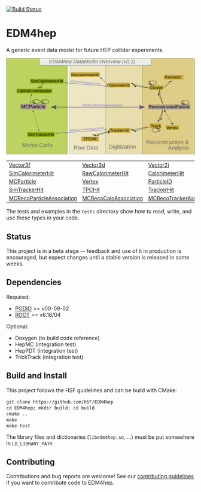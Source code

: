 
[![Build Status](https://travis-ci.com/HSF/EDM4HEP.svg?branch=master)](https://travis-ci.com/HSF/EDM4HEP)

# EDM4hep


A generic event data model for future HEP collider experiments.

![](doc/edm4hep_diagram.svg)


| | | | |
| ------------- | ------------- | ----- | --- | 
| [Vector3f ](https://github.com/HSF/EDM4hep/blob/master/edm4hep.yaml#L9) | [Vector3d ](https://github.com/HSF/EDM4hep/blob/master/edm4hep.yaml#L23) | [Vector2i ](https://github.com/HSF/EDM4hep/blob/master/edm4hep.yaml#L38) | [TrackState ](https://github.com/HSF/EDM4hep/blob/master/edm4hep.yaml#L50) |
| [SimCalorimeterHit](https://github.com/HSF/EDM4hep/blob/master/edm4hep.yaml#L201) | [RawCalorimeterHit](https://github.com/HSF/EDM4hep/blob/master/edm4hep.yaml#L212) |[ CalorimeterHit ](https://github.com/HSF/EDM4hep/blob/master/edm4hep.yaml#L222) | [Cluster](https://github.com/HSF/EDM4hep/blob/master/edm4hep.yaml#L247) | 
| [MCParticle](https://github.com/HSF/EDM4hep/blob/master/edm4hep.yaml#L84)      | [Vertex](https://github.com/HSF/EDM4hep/blob/master/edm4hep.yaml#L318) | [ParticleID ](https://github.com/HSF/EDM4hep/blob/master/edm4hep.yaml#L234) | [ReconstructedParticle](https://github.com/HSF/EDM4hep/blob/master/edm4hep.yaml#L335) | 
| [SimTrackerHit](https://github.com/HSF/EDM4hep/blob/master/edm4hep.yaml#L156) | [TPCHit](https://github.com/HSF/EDM4hep/blob/master/edm4hep.yaml#L288) | [TrackerHit](https://github.com/HSF/EDM4hep/blob/master/edm4hep.yaml#L270) | [Track](https://github.com/HSF/EDM4hep/blob/master/edm4hep.yaml#L300) | [Vertex](https://github.com/HSF/EDM4hep/blob/master/edm4hep.yaml#L318) |
| [MCRecoParticleAssociation](https://github.com/HSF/EDM4hep/blob/master/edm4hep.yaml#L362) | [MCRecoCaloAssociation](https://github.com/HSF/EDM4hep/blob/master/edm4hep.yaml#L370) | [MCRecoTrackerAssociation](https://github.com/HSF/EDM4hep/blob/master/edm4hep.yaml#L370) | [ObjectID](https://github.com/HSF/EDM4hep/blob/master/edm4hep.yaml#L71) |



The tests and examples in the `tests` directory show how to read, write, and use these types in your code.


## Status

This project is in a beta stage -- feedback and use of it in production is encouraged, but expect changes until a stable version is released in some weeks.

## Dependencies

Required:

* [PODIO](https://github.com/AIDASoft/podio) >= v00-09-02
* [ROOT](https://github.com/root-project/root) >= v6.18/04   

Optional:

* Doxygen (to build code reference)
* HepMC (integration test)
* HepPDT (integration test)
* TrickTrack (integration test)

## Build and Install

This project follows the HSF guidelines and can be build with CMake:

```
git clone https://github.com/HSF/EDM4hep
cd EDM4hep; mkdir build; cd build
cmake ..
make
make test
``` 

The library files and dictionaries (`libedm4hep.so`, ...) must be put somewhere in `LD_LIBRARY_PATH`.






## Contributing

Contributions and bug reports are welcome!
See our [contributing guidelines](./doc/contributing.md) if you want to contribute code to EDM4hep.
